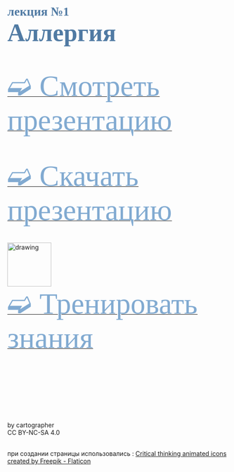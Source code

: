 # <span style="color: #507AA3; font-family: Corbel Light;">лекция №1 </span><br><span style="color: #507AA3; font-family: Corbel Light; font-size: 200%">Аллергия</span>
<br/>

[<span style="color: #81AAD1; font-family: Impact;font-size:7vw">➫ Смотреть презентацию</span>](1_Allergy-1.md)
<br/>
<br/>
<br/>

[<span style="color: #81AAD1; font-family: Tahoma;font-size: 7vw">➫ Скачать презентацию</span>](1_Allergy-2.md)
<br/>
<br/>
<br/>
<img src="./critical-thinking.gif" alt="drawing" width="100"/><br/>
[<span style="color: #81AAD1; font-family: Corbel Light;font-size: 7vw">➫ Тренировать знания</span>](1_Allergy-3.md) 
<br/>
<br/>
<br/>
<br/>
<br/>
<br/>
<br/>
<br/>
<br/>







<footer>           
by cartographer<br/> 
CC BY-NC-SA 4.0<br/><br/>

при создании страницы использовались :
<a href="https://www.flaticon.com/free-animated-icons/critical-thinking" title="critical thinking animated icons">Critical thinking animated icons created by Freepik - Flaticon</a>
</footer>



